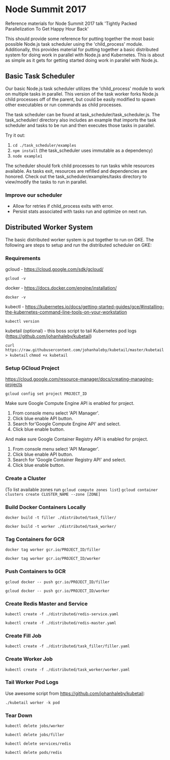 # Node Summit 2017
Reference materials for Node Summit 2017 talk 'Tightly Packed Parallelization To Get Happy Hour Back'

This should provide some reference for putting together the most basic possible Node.js task scheduler using the 'child_process' module. Additionally, this provides material for putting together a basic distributed system for doing work in parallel with Node.js and Kubernetes. This is about as simple as it gets for getting started doing work in parallel with Node.js.

## Basic Task Scheduler

Our basic Node.js task scheduler utilizes the 'child_process' module to work on multiple tasks in parallel. This version of the task worker forks Node.js child processes off of the parent, but could be easily modified to spawn other executables or run commands as child processes.

The task scheduler can be found at task_scheduler/task_scheduler.js. The task_scheduler/ directory also includes an example that imports the task scheduler and tasks to be run and then executes those tasks in parallel.

Try it out: 

1. `cd ./task_scheduler/examples`
2. `npm install` (the task_scheduler uses immutable as a dependency)
3. `node example1`

The scheduler should fork child processes to run tasks while resources available. As tasks exit, resources are refilled and dependencies are honored. Check out the task_scheduler/examples/tasks directory to view/modify the tasks to run in parallel.

### Improve our scheduler

* Allow for retries if child_process exits with error.
* Persist stats associated with tasks run and optimize on next run.

## Distributed Worker System

The basic distributed worker system is put together to run on GKE. The following are steps to setup and run the distributed scheduler on GKE:

### Requirements

gcloud - https://cloud.google.com/sdk/gcloud/

`gcloud -v`

docker - https://docs.docker.com/engine/installation/

`docker -v`

kubectl - https://kubernetes.io/docs/getting-started-guides/gce/#installing-the-kubernetes-command-line-tools-on-your-workstation

`kubectl version`

kubetail (optional) - this boss script to tail Kubernetes pod logs (https://github.com/johanhaleby/kubetail)

`curl https://raw.githubusercontent.com/johanhaleby/kubetail/master/kubetail > kubetail`
`chmod +x kubetail`

### Setup GCloud Project

https://cloud.google.com/resource-manager/docs/creating-managing-projects

`gcloud config set project PROJECT_ID`

Make sure Google Compute Engine API is enabled for project.

1. From console menu select 'API Manager'.
2. Click blue enable API button.
3. Search for'Google Compute Engine API' and select.
4. Click blue enable button.

And make sure Google Container Registry API is enabled for project.

1. From console menu select 'API Manager'.
2. Click blue enable API button.
3. Search for 'Google Container Registry API' and select.
4. Click blue enable button.

### Create a Cluster

(To list available zones run `gcloud compute zones list`)
`gcloud container clusters create CLUSTER_NAME --zone [ZONE]`

### Build Docker Containers Locally

`docker build -t filler ./distributed/task_filler/`

`docker build -t worker ./distributed/task_worker/`

### Tag Containers for GCR

`docker tag worker gcr.io/PROJECT_ID/filler`

`docker tag worker gcr.io/PROJECT_ID/worker`

### Push Containers to GCR

`gcloud docker -- push gcr.io/PROJECT_ID/filler`

`gcloud docker -- push gcr.io/PROJECT_ID/worker`

### Create Redis Master and Service

`kubectl create -f ./distributed/redis-service.yaml`

`kubectl create -f ./distributed/redis-master.yaml`

### Create Fill Job

`kubectl create -f ./distributed/task_filler/filler.yaml`

### Create Worker Job

`kubectl create -f ./distributed/task_worker/worker.yaml`

### Tail Worker Pod Logs

Use awesome script from https://github.com/johanhaleby/kubetail:

`./kubetail worker -k pod`

### Tear Down

`kubectl delete jobs/worker`

`kubectl delete jobs/filler`

`kubectl delete services/redis`

`kubectl delete pods/redis`

